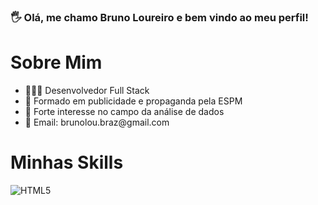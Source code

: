 ### 🖐 Olá, me chamo Bruno Loureiro e bem vindo ao meu perfil!

# Sobre Mim
<ul>
  <li>👨🏼‍💻 Desenvolvedor Full Stack</li>
  <li>🏫 Formado em publicidade e propaganda pela ESPM</li>
  <li>🎲 Forte interesse no campo da análise de dados</li>
  <li>📧 Email: brunolou.braz@gmail.com</li>
</ul>

# Minhas Skills
![HTML5](https://img.shields.io/badge/html5-%23E34F26.svg?style=for-the-badge&logo=html5&logoColor=white) 
<!--
**brunoloubraz/brunoloubraz** is a ✨ _special_ ✨ repository because its `README.md` (this file) appears on your GitHub profile.

Here are some ideas to get you started:

- 🔭 I’m currently working on ...
- 🌱 I’m currently learning ...
- 👯 I’m looking to collaborate on ...
- 🤔 I’m looking for help with ...
- 💬 Ask me about ...
- 📫 How to reach me: ...
- 😄 Pronouns: ...
- ⚡ Fun fact: ...
-->
